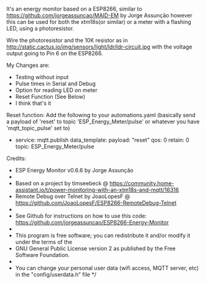 It's an energy monitor based on a ESP8266, similar to https://github.com/jorgeassuncao/MAID-EM by Jorge Assunção however this can be used for both the xtm18s(or similar) or a meter with a flashing LED, using a photoresistor.

Wire the photoresistor and the 10K resistor as in
http://static.cactus.io/img/sensors/light/ldr/ldr-circuit.jpg
with the voltage output going to Pin 6 on the ESP8266.

My Changes are:
 * Testing without input
 * Pulse times in Serial and Debug
 * Option for reading LED on meter
 * Reset Function (See Below)
 * I think that's it


 Reset function:
 Add the following to your automations.yaml (basically send a payload of 'reset' to topic 'ESP_Energy_Meter/pulse' or whatever you have 'mqtt_topic_pulse' set to)

   - service: mqtt.publish
    data_template:
      payload: "reset"
      qos: 0
      retain: 0
      topic: ESP_Energy_Meter/pulse


Credits:

 * ESP Energy Monitor v0.6.6 by Jorge Assunção
 *
 * Based on a project by timseebeck @ https://community.home-assistant.io/t/power-monitoring-with-an-xtm18s-and-mqtt/16316
 * Remote Debug over Telnet by JoaoLopesF @ https://github.com/JoaoLopesF/ESP8266-RemoteDebug-Telnet
 *
 * See Github for instructions on how to use this code: https://github.com/jorgeassuncao/ESP8266-Energy-Monitor
 *
 * This program is free software; you can redistribute it and/or modify it under the terms of the
 * GNU General Public License version 2 as published by the Free Software Foundation.
 *
 * You can change your personal user data (wifi access, MQTT server, etc) in the "config/userdata.h" file
 */
